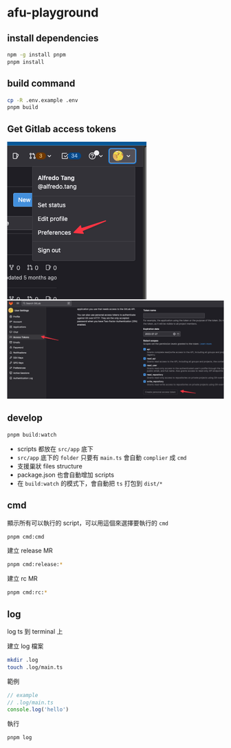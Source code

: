 # afu-playground

## install dependencies

```bash
npm -g install pnpm
pnpm install
```

## build command
```bash
cp -R .env.example .env
pnpm build
```

## Get Gitlab access tokens
![go to preferences](./images/img-2023-05-23%20at%2005.11.14.png)
![go to access tokens](./images/img-2023-05-23%20at%2005.12.00.png)

## develop
```bash
pnpm build:watch
```
- scripts 都放在 `src/app` 底下
- `src/app` 底下的 `folder` 只要有 `main.ts` 會自動 `complier` 成 `cmd`
- 支援巢狀 files structure
- package.json 也會自動增加 scripts
- 在 `build:watch` 的模式下，會自動把 `ts` 打包到 `dist/*`


## cmd
顯示所有可以執行的 script，可以用這個來選擇要執行的 `cmd`
```bash
pnpm cmd:cmd
```

建立 release MR
```bash
pnpm cmd:release:*
```

建立 rc MR
```bash
pnpm cmd:rc:*
```

## log
log ts 到 terminal 上

建立 log 檔案
```bash
mkdir .log
touch .log/main.ts
```
範例
```ts
// example
// .log/main.ts
console.log('hello')
```

執行
```bash
pnpm log
```